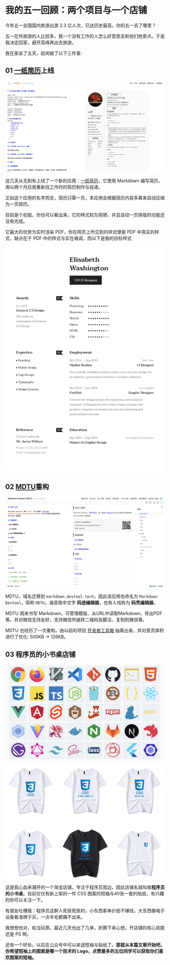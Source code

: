 # 我的五一回顾：两个项目与一个店铺

今年五一全国国内旅游出游 2.3 亿人次，已达历史最高，你的五一去了哪里？

五一在外旅游的人比较多，我一个没有工作的人怎么好意思去和他们抢景点。于是我决定回家，避开高峰再出去旅游。

我在家呆了五天，趁闲做了以下三件事:

## 01 [一纸简历](https://cv.devtool.tech/app)上线

![一纸简历](./assets/yizhijianli.png)

这几天从无到有上线了一个新的应用：[一纸简历](https://cv.devtool.tech/app)，它使用 Markdown 编写简历，用以两个月后我重新找工作时的简历制作与投递。

正如这个应用的名字而言，简历只需一页，本应用会根据简历内容多寡来自动压缩为一页简历。

目前是个初版，你也可以看出来，它的样式较为简陋，并且自动一页排版的功能还没有完成。

它最大的优势为实时渲染 PDF，你在网页上所见到的样式便是 PDF 中真实的样式，缺点在于 PDF 中的样式与实在难调，而以下是我的目标样式

![最终样式](./assets/jianli.jpg)

## 02 [MDTU](https://markdown.devtool.tech/app)重构

![MDTU 编辑器](./assets/mdtu.png)

MDTU，域名迁移到 `markdown.devtool.tech`，因此该应用也命名为 `Markdown Devtool`，简称 `MDTU`，谐音取中文字 **码途编辑器**，也有人戏称为 **码秃编辑器**。

MDTU 用来书写 Markdown，可管理模板、从URL中读取Markdown、导出PDF等。并对微信支持友好，支持微信外链转二维码及脚注、复制到微信等。

MDTU 也经历了一次重构，由以前的项目 [开发者工具箱](https://devtool.tech) 抽离出来，并对首页体积进行了优化: 500KB -> 126KB。

## 03 程序员的小书桌店铺

![这么多图标你认识几个](./assets/logo.png)

![CSS 图案的短袖](./assets/duanxiu.jpg)

这是我心血来潮开的一个淘宝店铺，专注于程序员周边，因此店铺名就叫做**程序员的小书桌**。目前仅仅有新上架的一件 CSS 图案的短袖与40张一套的贴纸，有兴趣的你可以关注一下。

有朋友吐槽我：程序员这群人死抠死抠的，小东西客单价低不赚钱，大东西像电子设备看准牌子买，一点羊毛都薅不出来。

我想想也对，权当玩票。最近几天也出了几单，折腾下来心想，开店铺的核心技能还是 PS 啊。

还有一个好处，以后在公众号中可以来送短袖与贴纸了。**那就从本篇文章开始吧，你希望短袖上的图案是哪一个技术的 Logo，点赞最多的五位同学可以获取你们喜欢图案的短袖。**
